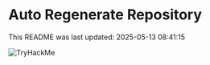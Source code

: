 # Auto Regenerate Repository

This README was last updated: 2025-05-13 08:41:15

 ![TryHackMe](https://tryhackme.com/badge/533634)